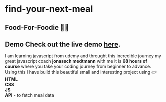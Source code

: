 # find-your-next-meal
## Food-For-Foodie 🍔🍕
## Demo Check out the live demo [here](https://revatipatil88.github.io/find-your-next-meal/).
I am learning javascript from udemy and throught this incredible journey my great javascript coach **jonassch medtmann** with me it is **68 hours of course** where you take your coding journey from beginner to advance. 
Using this I have build this beautiful small and interesting project using 👉 <br>
**HTML** <br>
**CSS**  <br>
**JS**  <br>
**API** - to fetch meal data
